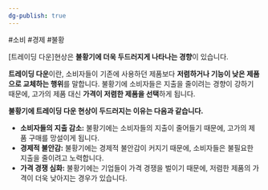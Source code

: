 ```yaml
---
dg-publish: true
---
```

#소비 #경제 #불황

[트레이딩 다운]현상은 **불황기에 더욱 두드러지게 나타나는 경향**이 있습니다.

**트레이딩 다운**이란, 소비자들이 기존에 사용하던 제품보다 **저렴하거나 기능이 낮은 제품으로 교체하는 행위**를 말합니다. 불황기에 소비자들은 지출을 줄이려는 경향이 강하기 때문에, 고가의 제품 대신 **가격이 저렴한 제품을 선택**하게 됩니다.

**불황기에 트레이딩 다운 현상이 두드러지는 이유는 다음과 같습니다.**

- **소비자들의 지출 감소:** 불황기에는 소비자들의 지출이 줄어들기 때문에, 고가의 제품 구매를 망설이게 됩니다.
- **경제적 불안감:** 불황기에는 경제적 불안감이 커지기 때문에, 소비자들은 불필요한 지출을 줄이려고 노력합니다.
- **가격 경쟁 심화:** 불황기에는 기업들이 가격 경쟁을 벌이기 때문에, 저렴한 제품의 가격이 더욱 낮아지는 경우가 있습니다.